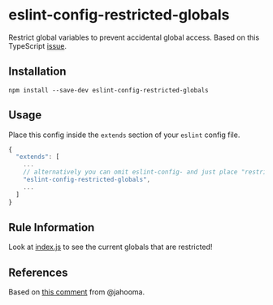 # eslint-config-restricted-globals
Restrict global variables to prevent accidental global access. Based on this TypeScript [issue](https://github.com/microsoft/TypeScript/issues/14306).

## Installation
```
npm install --save-dev eslint-config-restricted-globals
```

## Usage
Place this config inside the `extends` section of your `eslint` config file.
```javascript
{
  "extends": [
    ...
    // alternatively you can omit eslint-config- and just place "restricted-globals"
    "eslint-config-restricted-globals",
    ...
  ]
}
```

## Rule Information
Look at [index.js](./blob/master/index.js) to see the current globals that are restricted!

## References
Based on [this comment](https://github.com/microsoft/TypeScript/issues/14306#issuecomment-552890299) from @jahooma.
